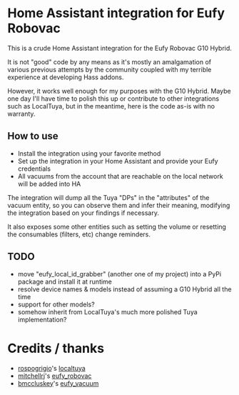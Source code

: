 # Home Assistant integration for Eufy Robovac

This is a crude Home Assistant integration for the Eufy Robovac G10 Hybrid.

It is not "good" code by any means as it's mostly an amalgamation of various previous attempts by the community coupled with my terrible experience at developing Hass addons.

However, it works well enough for my purposes with the G10 Hybrid. Maybe one day I'll have time to polish this up or contribute to other integrations such as LocalTuya, but in the meantime, here is the code as-is with no warranty.


## How to use

* Install the integration using your favorite method
* Set up the integration in your Home Assistant and provide your Eufy credentials
* All vacuums from the account that are reachable on the local network will be added into HA

The integration will dump all the Tuya "DPs" in the "attributes" of the vacuum entity, so you can observe them and infer their meaning, modifying the integration based on your findings if necessary.

It also exposes some other entities such as setting the volume or resetting the consumables (filters, etc) change reminders.

## TODO

* move "eufy_local_id_grabber" (another one of my project) into a PyPi package and install it at runtime
* resolve device names & models instead of assuming a G10 Hybrid all the time
* support for other models?
* somehow inherit from LocalTuya's much more polished Tuya implementation?


# Credits / thanks

* [rospogrigio](https://github.com/rospogrigio)'s [localtuya](https://github.com/rospogrigio/localtuya)
* [mitchellrj](https://github.com/mitchellrj)'s [eufy_robovac](https://github.com/mitchellrj/eufy_robovac)
* [bmccluskey](https://github.com/bmccluskey)'s [eufy_vacuum](https://github.com/bmccluskey/eufy_vacuum)
